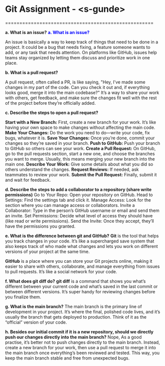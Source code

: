 # Git Assignment - \<s-gunde\>

====================================================

**a. What is an issue?** <span style="color: blue;">**a. What is an issue?**</span>

An issue is basically a way to keep track of things that need to be done in a project. It could be a bug that needs fixing, a feature someone wants to add, or any task that needs attention. On platforms like GitHub, issues help teams stay organized by letting them discuss and prioritize work in one place.

**b. What is a pull request?**

A pull request, often called a PR, is like saying, "Hey, I've made some changes in my part of the code. Can you check it out and, if everything looks good, merge it into the main codebase?" It’s a way to share your work with others, get feedback, and make sure the changes fit well with the rest of the project before they’re officially added.

**c. Describe the steps to open a pull request?**

**Start with a New Branch:** First, create a new branch for your work. It’s like having your own space to make changes without affecting the main code.
**Make Your Changes:** Do the work you need to do—write your code, fix bugs, whatever it is.
**Save Your Changes:** Once you’re done, commit your changes so they’re saved in your branch.
**Push to GitHub:** Push your branch to GitHub so others can see your work.
**Create a Pull Request:** On GitHub, go to the pull requests section, start a new one, and choose the branches you want to merge. Usually, this means merging your new branch into the main one.
**Describe Your Work:** Give some details about what you did so others understand the changes.
**Request Reviews:** If needed, ask teammates to review your work.
**Submit the Pull Request:** Finally, submit it and wait for feedback.

**d. Describe the steps to add a collaborator to a repository (share write permissions)**
Go to Your Repo: Open your repository on GitHub.
Head to Settings: Find the settings tab and click it.
Manage Access: Look for the section where you can manage access or collaborators.
Invite a Collaborator: Type in the person’s GitHub username or email and send them an invite.
Set Permissions: Decide what level of access they should have (like read or write permissions).
Send the Invite: Once they accept, they’ll have the permissions you granted.

**e. What is the difference between git and GitHub?**
**Git** is the tool that helps you track changes in your code. It’s like a supercharged save system that also keeps track of who made what changes and lets you work on different versions of your project at the same time.

**GitHub** is a place where you can store your Git projects online, making it easier to share with others, collaborate, and manage everything from issues to pull requests. It’s like a social network for your code.

**f. What does git diff do?**
**git diff** is a command that shows you what’s different between your current code and what’s saved in the last commit or between different versions. It’s super handy for reviewing changes before you finalize them.

**g. What is the main branch?**
The main branch is the primary line of development in your project. It’s where the final, polished code lives, and it’s usually the branch that gets deployed to production. Think of it as the “official” version of your code.

**h. Besides our initial commit if it is a new repository, should we directly push our changes directly into the main branch?**
Nope, As a good practise, it’s better not to push changes directly to the main branch. Instead, create a new branch for your work, then use a pull request to merge it into the main branch once everything’s been reviewed and tested. This way, you keep the main branch stable and free from unexpected bugs.

